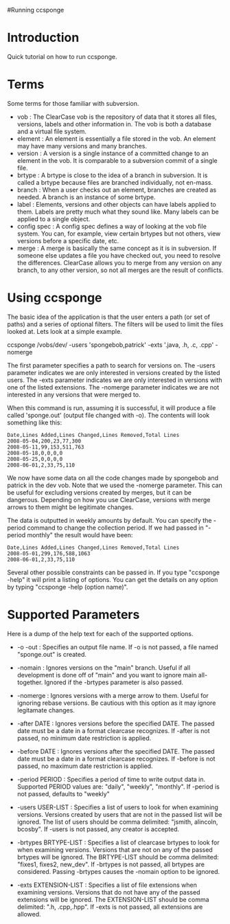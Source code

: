 #Running ccsponge

# Introduction #

Quick tutorial on how to run ccsponge.

# Terms #

Some terms for those familiar with subversion.

  * vob : The ClearCase vob is the repository of data that it stores all files, versions, labels and other information in. The vob is both a database and a virtual file system.
  * element : An element is essentially a file stored in the vob. An element may have many versions and many branches.
  * version : A version is a single instance of a committed change to an element in the vob. It is comparable to a subversion commit of a single file.
  * brtype : A brtype is close to the idea of a branch in subversion. It is called a brtype because files are branched individually, not en-mass.
  * branch : When a user checks out an element, branches are created as needed. A branch is an instance of some brtype.
  * label : Elements, versions and other objects can have labels applied to them. Labels are pretty much what they sound like. Many labels can be applied to a single object.
  * config spec : A config spec defines a way of looking at the vob file system. You can, for example, view certain brtypes but not others, view versions before a specific date, etc.
  * merge : A merge is basically the same concept as it is in subversion. If someone else updates a file you have checked out, you need to resolve the differences. ClearCase allows you to merge from any version on any branch, to any other version, so not all merges are the result of conflicts.

# Using ccsponge #

The basic idea of the application is that the user enters a path (or set of paths) and a series of optional filters. The filters will be used to limit the files looked at. Lets look at a simple example.

ccsponge /vobs/dev/ -users 'spongebob,patrick' -exts '.java, .h, .c, .cpp' -nomerge

The first parameter specifies a path to search for versions on. The -users parameter indicates we are only interested in versions created by the listed users. The -exts parameter indicates we are only interested in versions with one of the listed extensions. The -nomerge parameter indicates we are not interested in any versions that were merged to.

When this command is run, assuming it is successful, it will produce a file called 'sponge.out' (output file changed with -o). The contents will look something like this:

```
Date,Lines Added,Lines Changed,Lines Removed,Total Lines
2008-05-04,200,23,77,300
2008-05-11,99,153,511,763
2008-05-18,0,0,0,0
2008-05-25,0,0,0,0
2008-06-01,2,33,75,110
```

We now have some data on all the code changes made by spongebob and patrick in the dev vob. Note that we used the -nomerge parameter. This can be useful for excluding versions created by merges, but it can be dangerous. Depending on how you use ClearCase, versions with merge arrows to them might be legitimate changes.

The data is outputted in weekly amounts by default. You can specify the -period command to change the collection period. If we had passed in "-period monthly" the result would have been:

```
Date,Lines Added,Lines Changed,Lines Removed,Total Lines
2008-05-01,299,176,588,1063
2008-06-01,2,33,75,110
```

Several other possible constraints can be passed in. If you type "ccsponge -help" it will print a listing of options. You can get the details on any option by typing "ccsponge -help (option name)".

# Supported Parameters #

Here is a dump of the help text for each of the supported options.

  * -o -out : Specifies an output file name. If -o is not passed, a file named "sponge.out" is created.

  * -nomain : Ignores versions on the "main" branch. Useful if all development is done off of "main" and you want to ignore main all-together. Ignored if the -brtypes parameter is also passed.

  * -nomerge : Ignores versions with a merge arrow to them. Useful for ignoring rebase versions. Be cautious with this option as it may ignore legitamate changes.

  * -after DATE : Ignores versions before the specified DATE. The passed date must be a date in a format clearcase recognizes. If -after is not passed, no minimum date restriction is applied.

  * -before DATE : Ignores versions after the specified DATE. The passed date must be a date in a format clearcase recognizes. If -before is not passed, no maximum date restriction is applied.

  * -period PERIOD : Specifies a period of time to write output data in. Supported PERIOD values are: "daily", "weekly", "monthly". If -period is not passed, defaults to "weekly"

  * -users USER-LIST : Specifies a list of users to look for when examining versions. Versions created by users that are not in the passed list will be ignored. The list of users should be comma delimited: "jsmith, alincoln, bcosby". If -users is not passed, any creator is accepted.

  * -brtypes BRTYPE-LIST : Specifies a list of clearcase brtypes to look for when examining versions. Versions that are not on any of the passed brtypes will be ignored. The BRTYPE-LIST should be comma delimited: "fixes1, fixes2, new\_dev". If -brtypes is not passed, all brtypes are considered. Passing -brtypes causes the -nomain option to be ignored.

  * -exts EXTENSION-LIST : Specifies a list of file extensions when examining versions. Versions that do not have any of the passed extensions will be ignored. The EXTENSION-LIST should be comma delimited: ".h, .cpp,.hpp". If -exts is not passed, all extensions are allowed.